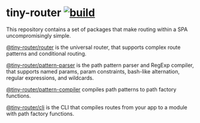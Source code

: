 # tiny-router [![build](https://github.com/smikhalevski/tiny-router/actions/workflows/master.yml/badge.svg?branch=master&event=push)](https://github.com/smikhalevski/tiny-router/actions/workflows/master.yml)

This repository contains a set of packages that make routing within a SPA uncompromisingly simple.

[@tiny-router/router](./packages/router) is the universal router, that supports complex route patterns and conditional
routing.

[@tiny-router/pattern-parser](./packages/pattern-parser) is the path pattern parser and RegExp compiler, that supports
named params, param constraints, bash-like alternation, regular expressions, and wildcards.

[@tiny-router/pattern-compiler](./packages/pattern-compiler) compiles path patterns to path factory functions.

[@tiny-router/cli](./packages/cli) is the CLI that compiles routes from your app to a module with path factory
functions.
